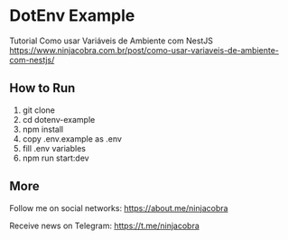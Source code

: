 # DotEnv Example

Tutorial Como usar Variáveis de Ambiente com NestJS
https://www.ninjacobra.com.br/post/como-usar-variaveis-de-ambiente-com-nestjs/

## How to Run

1. git clone
2. cd dotenv-example
3. npm install
4. copy .env.example as .env
5. fill .env variables
6. npm run start:dev

## More

Follow me on social networks: https://about.me/ninjacobra

Receive news on Telegram: https://t.me/ninjacobra